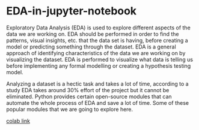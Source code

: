 # EDA-in-jupyter-notebook
Exploratory Data Analysis (EDA) is used to explore different aspects of the data we are working on. EDA should be performed in order to find the patterns, visual insights, etc.
that the data set is having, before creating a model or predicting something through the dataset. EDA is a general approach of identifying characteristics of the data we are working on by visualizing the dataset. EDA is performed to visualize what data is telling us before implementing any formal modelling or creating a hypothesis testing model.

Analyzing a dataset is a hectic task and takes a lot of time, according to a study EDA takes around 30% effort of the project but it cannot be eliminated. Python provides certain open-source modules that can automate the whole process of EDA and save a lot of time. Some of these popular modules that we are going to explore here.

[colab link](https://colab.research.google.com/drive/1mR859DZoG0ChDwmIaErKJMkRCID8sWD4?usp=sharing)

